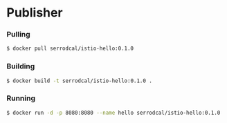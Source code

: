 # Publisher

### Pulling

```sh
$ docker pull serrodcal/istio-hello:0.1.0
```

### Building

```sh
$ docker build -t serrodcal/istio-hello:0.1.0 .
```

### Running

```sh
$ docker run -d -p 8080:8080 --name hello serrodcal/istio-hello:0.1.0
```
